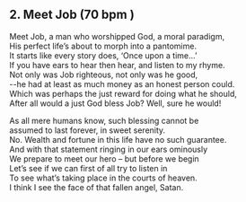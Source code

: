 ## 2.	Meet Job  (70 bpm )  
  
Meet Job, a man who worshipped God, a moral paradigm,  
His perfect life’s about to morph into a pantomime.  
It starts like every story does, ‘Once upon a time…’  
If you have ears to hear then hear, and listen to my rhyme.  
Not only was Job righteous, not only was he good,  
--he had at least as much money as an honest person could.  
Which was perhaps the just reward for doing what he should,  
After all would a just God bless Job? Well, sure he would!  
  
As all mere humans know, such blessing cannot be  
assumed to last forever, in sweet serenity.  
No. Wealth and fortune in this life have no such guarantee.  
And with that statement ringing in our ears ominously  
We prepare to meet our hero – but before we begin  
Let’s see if we can first of all try to listen in  
To see what’s taking place in the courts of heaven.  
I think I see the face of that fallen angel, Satan.  
